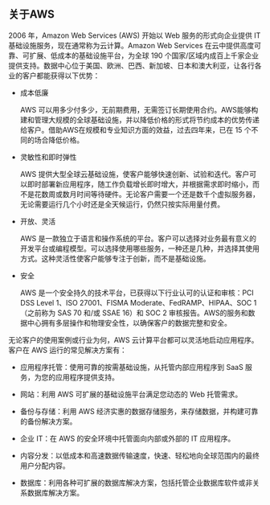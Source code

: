 ## 关于AWS


2006 年，Amazon Web Services \(AWS\) 开始以 Web 服务的形式向企业提供 IT 基础设施服务，现在通常称为云计算。Amazon Web Services 在云中提供高度可靠、可扩展、低成本的基础设施平台，为全球 190 个国家/区域内成百上千家企业提供支持。数据中心位于美国、欧洲、巴西、新加坡、日本和澳大利亚，让各行各业的客户都能获得以下优势：


* 成本低廉

   AWS 可以用多少付多少，无前期费用，无需签订长期使用合约。AWS能够构建和管理大规模的全球基础设施，并以降低价格的形式将节约成本的优势传递给客户。借助AWS在规模和专业知识方面的效益，过去四年来，已在 15 个不同的场合降低价格。
 
* 灵敏性和即时弹性

   AWS 提供大型全球云基础设施，使客户能够快速创新、试验和迭代。客户可以即时部署新应用程序，随工作负载增长即时增大，并根据需求即时缩小，而不是花数周或数月时间等待硬件。无论客户需要一个还是数千个虚拟服务器，无论需要运行几个小时还是全天候运行，仍然只按实际用量付费。
 
* 开放、灵活

  AWS 是一款独立于语言和操作系统的平台。客户可以选择对业务最有意义的开发平台或编程模型。可以选择使用哪些服务，一种还是几种，并选择其使用方式。这种灵活性使客户能够专注于创新，而不是基础设施。
 
* 安全

  AWS 是一个安全持久的技术平台，已获得以下行业认可的认证和审核：PCI DSS Level 1、ISO 27001、FISMA Moderate、FedRAMP、HIPAA、SOC 1（之前称为 SAS 70 和/或 SSAE 16）和 SOC 2 审核报告。AWS的服务和数据中心拥有多层操作和物理安全性，以确保客户的数据完整和安全。

无论客户的使用案例或行业为何，AWS 云计算平台都可以灵活地启动应用程序。客户在 AWS 运行的常见解决方案有：

* 应用程序托管：使用可靠的按需基础设施，从托管内部应用程序到 SaaS 服务，为您的应用程序提供支持。

* 网站：利用 AWS 可扩展的基础设施平台满足您动态的 Web 托管需求。

* 备份与存储：利用 AWS 经济实惠的数据存储服务，来存储数据，并构建可靠的备份解决方案。

* 企业 IT：在 AWS 的安全环境中托管面向内部或外部的 IT 应用程序。

* 内容分发：以低成本和高速数据传输速度，快速、轻松地向全球范围内的最终用户分配内容。

* 数据库：利用各种可扩展的数据库解决方案，包括托管企业数据库软件或非关系数据库解决方案。



